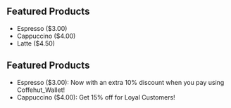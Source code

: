 ## Featured Products
- Espresso ($3.00)
- Cappuccino ($4.00)
- Latte ($4.50)

## Featured Products
- Espresso ($3.00): Now with an extra 10% discount when you pay using Coffehut_Wallet!
- Cappuccino ($4.00): Get 15% off for Loyal Customers!